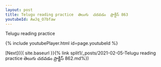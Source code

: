 ```yaml
---
layout: post
title: Telugu reading practice  తెలుగు  చదవడం  ప్రాక్టీస్ 863
youtubeId: AwJq_O7bfaw
---
```

 
 
Telugu reading practice
 
 
 
 
 


{% include youtubePlayer.html id=page.youtubeId %}
 
[Next]({{ site.baseurl }}{% link  split1/_posts/2021-02-05-Telugu reading practice  తెలుగు  చదవడం  ప్రాక్టీస్ 862.md%})
 
